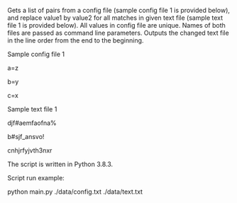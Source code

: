Gets a list of pairs from a config file (sample config file 1 is provided below), and replace value1 by value2 for all matches in given text file (sample text file 1 is provided below). All values in config file are unique. Names of both files are passed as command line parameters. Outputs the changed text file in the line order from the end to the beginning.

Sample config file 1

a=z

b=y

c=x

Sample text file 1

djf#aemfaofna%

b#sjf_ansvo!

cnhjrfyjvth3nxr

The script is written in Python 3.8.3.

Script run example:

python main.py ./data/config.txt ./data/text.txt